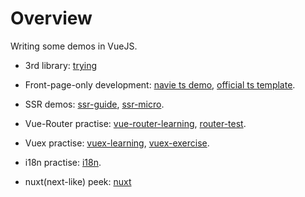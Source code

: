 # Overview

Writing some demos in VueJS.

- 3rd library: [trying](./vue-try)

- Front-page-only development: [navie ts demo](./typescript-vue-tutorial), [official ts template](./ts-official).

- SSR demos: [ssr-guide](./ssr-guide), [ssr-micro](./ssr-micro).

- Vue-Router practise: [vue-router-learning](./vue-router-learning), [router-test](./vue-router-test).

- Vuex practise: [vuex-learning](./vuex-learning), [vuex-exercise](./vue-exec).

- i18n practise: [i18n](./i18n-play).

- nuxt(next-like) peek: [nuxt](./nuxt-from-scratch)
